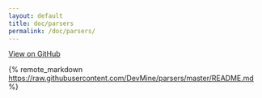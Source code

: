 ```yaml
---
layout: default
title: doc/parsers
permalink: /doc/parsers/
---
```

<span class="pull-right">
<a class="dm-grey" href="https://github.com/DevMine/parsers">View on GitHub <i class="fa fa-github"></i></a>
</span>

{% remote_markdown https://raw.githubusercontent.com/DevMine/parsers/master/README.md %}
